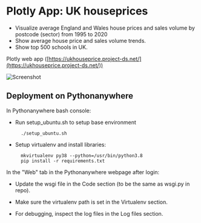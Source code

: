 # Plotly App: UK houseprices

- Visualize average England and Wales house prices and sales volume by postcode (sector) from 1995 to 2020
- Show average house price and sales volume trends.
- Show top 500 schools in UK.

Plotly web app ([https://ukhouseprice.project-ds.net/](https://ukhouseprice.project-ds.net/))

![Screenshot](https://github.com/ivanlai/apps-UK_houseprice/blob/master/images/Screenshot-plotly-app.png)

## Deployment on Pythonanywhere

In Pythonanywhere bash console:

- Run setup_ubuntu.sh to setup base environment 

        ./setup_ubuntu.sh

- Setup virtualenv and install libraries:

        mkvirtualenv py38 --python=/usr/bin/python3.8
        pip install -r requirements.txt

In the "Web" tab in the Pythonanywhere webpage after login:

- Update the wsgi file in the Code section (to be the same as wsgi.py in repo).

- Make sure the virtualenv path is set in the Virtualenv section.
- For debugging, inspect the log files in the Log files section.